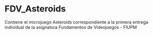 # FDV_Asteroids
Contiene el microjuego Asteroids correspondiente a la primera entrega individual de la asignatura Fundamentos de Videojuegos - FIUPM
